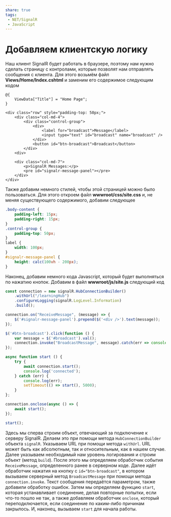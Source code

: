 ```yaml
---
share: true
tags:
 - NET/SignalR
 - JavaScript
---
```

# Добавляем клиентскую логику
Наш клиент SignalR будет работать в браузере, поэтому нам нужно сделать страницу с контролами, которые позволят нам отправлять сообщения с клиента. Для этого возьмём файл **Views/Home/Index.cshtml** и заменим его содержимое следующим кодом
```razor
@{
	ViewData["Title"] = "Home Page";
}

<div class="row" style="padding-top: 50px;">
	<div class="col-md-4">
		<div class="control-group">
			<div>
				<label for="broadcast">Message</label>
				<input type="text" id="broadcast" name="broadcast" />
			</div>
			<button id="btn-broadcast">Broadcast</button>
		</div>
	<div>
	
	<div class="col-md-7">
		<p>SignalR Messages:</p>
		<pre id="signalr-message-panel"></pre>
	</div>
</div>
```
Также добавим немного стилей, чтобы этой страницей можно было пользоваться. Для этого откроем файл **wwwroot/css/site.css** и, не меняя существующего содержимого, добавим следующее
```css
.body-content {
	padding-left: 15px;
	padding-right: 15px;
}
.control-group {
	padding-top: 50px;
}
label {
	width: 100px;
}
#signalr-message-panel {
	height: calc(100vh - 200px);
}
```
Наконец, добавим немного кода Javascript, который будет выполняться по нажатию кнопок. Добавим в файл **wwwroot/js/site.js** следующий код
```js
const connection = new signalR.HubConnectionBuilder()
	.withUrl("/learningHub")
	.configureLogging(signalR.LogLevel.Information)
	.build();

connection.on("ReceiveMessage", (message) => {
	$('#signalr-message-panel').prepend($('<div />').text(message));
});

$('#btn-broadcast').click(function () {
	var message = $('#broadcast').val();
	connection.invoke("BroadcastMessage", message).catch(err => console.error(err.toString)));
});

async function start () {
	try {
		await connection.start();
		console.log('connected');
	} catch (err) {
		console.log(err);
		setTimeout(() => start(), 5000);
	}
};

connection.onclose(async () => {
	await start();
});

start();
```
Здесь мы сперва строим объект, отвечающий за подключение к серверу SignalR. Делаем это при помощи метода `HubConnectionBuilder` объекта `signalR`. Указываем URL при помощи метода `withUrl`. URL может быть как абсолютным, так и относительным, как в нашем случае. Далее указываем необходимый нам уровень логирования и строим объект (метод `build`).
После этого мы определяем обработчик события `ReceiveMessage`, определенного ранее в серверном коде.
Далее идёт обработчик нажатия на кнопку с `id="btn-broadcast"`, в котором вызываем серверный метод `BroadcastMessage` при помощи метода `connection.invoke`. Текст сообщения передаётся параметром, также добавили обработку ошибок.
Затем мы определяем функцию `start`, которая устанавливает соединение, делая повторные попытки, если что-то пошло не так, а также добавляем обработчик `onclose`, который переподключается, если соединение по каким-либо причинам закрылось.
И, наконец, вызываем `start` для начала работы.